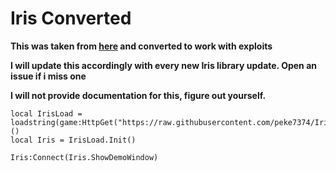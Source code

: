 # Iris Converted

**This was taken from [here](https://devforum.roblox.com/t/iris-immediate-mode-ui-library-based-on-dear-imgui/2302802) and converted to work with exploits**

**I will update this accordingly with every new Iris library update. Open an issue if i miss one**

**I will not provide documentation for this, figure out yourself.**

```
local IrisLoad = loadstring(game:HttpGet("https://raw.githubusercontent.com/peke7374/Iris/main/Iris.lua"))()
local Iris = IrisLoad.Init()

Iris:Connect(Iris.ShowDemoWindow)
```
